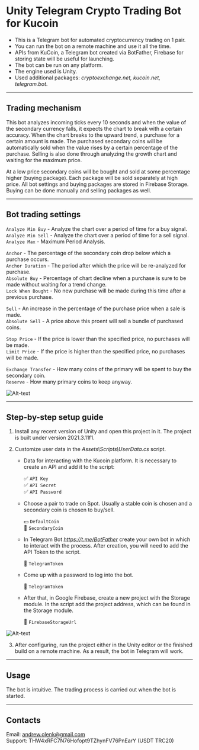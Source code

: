 # Unity Telegram Crypto Trading Bot for Kucoin
* This is a Telegram bot for automated cryptocurrency trading on 1 pair.
* You can run the bot on a remote machine and use it all the time.
* APIs from KuCoin, a Telegram bot created via BotFather, Firebase for storing state will be useful for launching.
* The bot can be run on any platform.
* The engine used is Unity.
* Used additional packages: <i>cryptoexchange.net, kucoin.net, telegram.bot</i>.

____


## Trading mechanism
This bot analyzes incoming ticks every 10 seconds and when the value of the secondary currency falls, it expects the chart to break with a certain accuracy. When the chart breaks to the upward trend, a purchase for a certain amount is made. The purchased secondary coins will be automatically sold when the value rises by a certain percentage of the purchase. Selling is also done through analyzing the growth chart and waiting for the maximum price.

At a low price secondary coins will be bought and sold at some percentage higher (buying package). Each package will be sold separately at high price.
All bot settings and buying packages are stored in Firebase Storage.
Buying can be done manually and selling packages as well.

____

## Bot trading settings
`Analyze Min Buy` - Analyze the chart over a period of time for a buy signal.    
`Analyze Min Sell` - Analyze the chart over a period of time for a sell signal.    
`Analyze Max` - Maximum Period Analysis.    

`Anchor` - The percentage of the secondary coin drop below which a purchase occurs.    
`Anchor Duration` - The period after which the price will be re-analyzed for purchase.    
`Absolute Buy` - Percentage of chart decline when a purchase is sure to be made without waiting for a trend change.    
`Lock When Bought` - No new purchase will be made during this time after a previous purchase.    

`Sell` - An increase in the percentage of the purchase price when a sale is made.    
`Absolute Sell` - A price above this proent will sell a bundle of purchased coins.    

`Stop Price` - If the price is lower than the specified price, no purchases will be made.    
`Limit Price` - If the price is higher than the specified price, no purchases will be made.    

`Exchange Transfer` - How many coins of the primary will be spent to buy the secondary coin.    
`Reserve` - How many primary coins to keep anyway.    

![Alt-text](https://i.ibb.co/r2F18hp/4.png "Bot Settings")

____

## Step-by-step setup guide
1. Install any recent version of Unity and open this project in it. The project is built under version 2021.3.11f1.
2. Customize user data in the <i>Assets\Scripts\UserData.cs</i> script.
   
   -  Data for interacting with the Kucoin platform. It is necessary to create an API and add it to the script:
         
      :white_check_mark: `API Key`    
      :white_check_mark: `API Secret`    
      :white_check_mark: `API Password`

   - Choose a pair to trade on Spot. Usually a stable coin is chosen and a secondary coin is chosen to buy/sell.
             
      :dollar: `DefaultCoin`    
      :money_with_wings: `SecondaryCoin`

   - In Telegram Bot <i>https://t.me/BotFather</i> create your own bot in which to interact with the process. After creation, you will need to add the API Token to the script.
              
      :speech_balloon: `TelegramToken`    

    - Come up with a password to log into the bot.
          
      :closed_lock_with_key: `TelegramToken`

    - After that, in Google Firebase, create a new project with the Storage module. In the script add the project address, which can be found in the Storage module.
          
      :floppy_disk: `FirebaseStorageUrl`

![Alt-text](https://i.ibb.co/cxkWXsj/5.png)

3. After configuring, run the project either in the Unity editor or the finished build on a remote machine. As a result, the bot in Telegram will work.

____

## Usage
The bot is intuitive. The trading process is carried out when the bot is started.

____

## Contacts
Email: andrew.olenk@gmail.com    
Support: THW4xRFC7N76Hofopt9TZhynFV76PnEarY (USDT TRC20)
